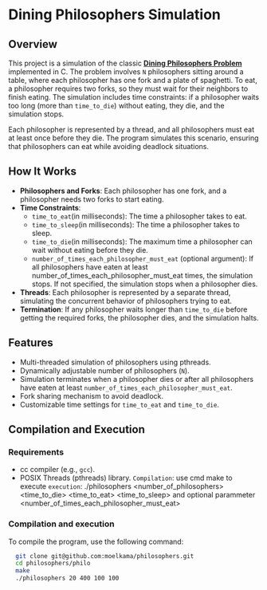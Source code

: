 # Dining Philosophers Simulation

## Overview
This project is a simulation of the classic **[Dining Philosophers Problem](https://en.wikipedia.org/wiki/Dining_philosophers_problem)** implemented in C. The problem involves `N` philosophers sitting around a table, where each philosopher has one fork and a plate of spaghetti. To eat, a philosopher requires two forks, so they must wait for their neighbors to finish eating. The simulation includes time constraints: if a philosopher waits too long (more than `time_to_die`) without eating, they die, and the simulation stops.

Each philosopher is represented by a thread, and all philosophers must eat at least once before they die. The program simulates this scenario, ensuring that philosophers can eat while avoiding deadlock situations.

## How It Works
- **Philosophers and Forks**: Each philosopher has one fork, and a philosopher needs two forks to start eating.
- **Time Constraints**:
  - `time_to_eat`(in milliseconds): The time a philosopher takes to eat.
  - `time_to_sleep`(in milliseconds): The time a philosopher takes to sleep.
  - `time_to_die`(in milliseconds): The maximum time a philosopher can wait without eating before they die.
  - `number_of_times_each_philosopher_must_eat` (optional argument): If all
philosophers have eaten at least number_of_times_each_philosopher_must_eat
times, the simulation stops. If not specified, the simulation stops when a
philosopher dies.
- **Threads**: Each philosopher is represented by a separate thread, simulating the concurrent behavior of philosophers trying to eat.
- **Termination**: If any philosopher waits longer than `time_to_die` before getting the required forks, the philosopher dies, and the simulation halts.

## Features
- Multi-threaded simulation of philosophers using pthreads.
- Dynamically adjustable number of philosophers (`N`).
- Simulation terminates when a philosopher dies or after all philosophers have eaten at least   `number_of_times_each_philosopher_must_eat`.
- Fork sharing mechanism to avoid deadlock.
- Customizable time settings for `time_to_eat` and `time_to_die`.

## Compilation and Execution
### Requirements
- cc compiler (e.g., `gcc`).
- POSIX Threads (pthreads) library.
  `Compilation`: use cmd make to execute
  `execution`: ./philosophers <number_of_philosophers> <time_to_die> <time_to_eat> <time_to_sleep> and optional parammeter <number_of_times_each_philosopher_must_eat>

### Compilation and execution
To compile the program, use the following command:
```bash
  git clone git@github.com:moelkama/philosophers.git
  cd philosophers/philo
  make
  ./philosophers 20 400 100 100
